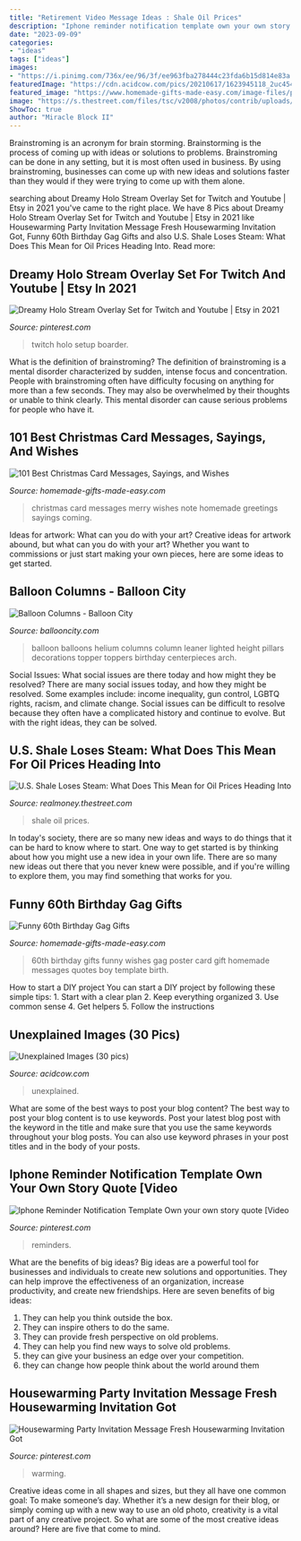 ```yaml
---
title: "Retirement Video Message Ideas : Shale Oil Prices"
description: "Iphone reminder notification template own your own story quote [video"
date: "2023-09-09"
categories:
- "ideas"
tags: ["ideas"]
images:
- "https://i.pinimg.com/736x/ee/96/3f/ee963fba278444c23fda6b15d814e83a.jpg"
featuredImage: "https://cdn.acidcow.com/pics/20210617/1623945118_2uc4541i2o.jpg"
featured_image: "https://www.homemade-gifts-made-easy.com/image-files/personalized-poster-60th-birthday-gift-boy-600x900.jpg"
image: "https://s.thestreet.com/files/tsc/v2008/photos/contrib/uploads/2e7e8265-c71a-11e8-8d23-add5222f5794.jpg"
ShowToc: true
author: "Miracle Block II"
---
```



Brainstroming is an acronym for brain storming. Brainstorming is the process of coming up with ideas or solutions to problems. Brainstroming can be done in any setting, but it is most often used in business. By using brainstroming, businesses can come up with new ideas and solutions faster than they would if they were trying to come up with them alone.

	

		
searching about Dreamy Holo Stream Overlay Set for Twitch and Youtube | Etsy in 2021 you've came to the right place. We have 8 Pics about Dreamy Holo Stream Overlay Set for Twitch and Youtube | Etsy in 2021 like Housewarming Party Invitation Message Fresh Housewarming Invitation Got, Funny 60th Birthday Gag Gifts and also U.S. Shale Loses Steam: What Does This Mean for Oil Prices Heading Into. Read more:
		
    
## Dreamy Holo Stream Overlay Set For Twitch And Youtube | Etsy In 2021

<img loading=lazy src="https://i.pinimg.com/736x/d5/cc/9c/d5cc9c6191da4f9b73844ddab85b5da9.jpg" onerror="this.onerror=null;this.src='https://tse3.mm.bing.net/th?id=OIP.lS6vT8_IMFuK9-RdqPfnCwHaEK&amp;pid=15.1';" alt="Dreamy Holo Stream Overlay Set for Twitch and Youtube | Etsy in 2021">

_Source: pinterest.com_

>twitch holo setup boarder. 

	

What is the definition of brainstroming?
The definition of brainstroming is a mental disorder characterized by sudden, intense focus and concentration. People with brainstroming often have difficulty focusing on anything for more than a few seconds. They may also be overwhelmed by their thoughts or unable to think clearly. This mental disorder can cause serious problems for people who have it.

    
## 101 Best Christmas Card Messages, Sayings, And Wishes

<img loading=lazy src="https://www.homemade-gifts-made-easy.com/image-files/merry-christmas-images-misc-cheerful-note-600x900.jpg" onerror="this.onerror=null;this.src='https://tse1.mm.bing.net/th?id=OIP.OtK_yqpa9soWQOE27PzcGgHaLH&amp;pid=15.1';" alt="101 Best Christmas Card Messages, Sayings, and Wishes">

_Source: homemade-gifts-made-easy.com_

>christmas card messages merry wishes note homemade greetings sayings coming. 

	

Ideas for artwork: What can you do with your art?
Creative ideas for artwork abound, but what can you do with your art? Whether you want to commissions or just start making your own pieces, here are some ideas to get started.

    
## Balloon Columns - Balloon City

<img loading=lazy src="http://ballooncity.com/wp-content/uploads/2013/09/IMG_2290-769x1030.jpg" onerror="this.onerror=null;this.src='https://tse3.mm.bing.net/th?id=OIP.ur3KRiEmTz2llLBkQeyd3gHaJ6&amp;pid=15.1';" alt="Balloon Columns - Balloon City">

_Source: ballooncity.com_

>balloon balloons helium columns column leaner lighted height pillars decorations topper toppers birthday centerpieces arch. 

	

Social Issues: What social issues are there today and how might they be resolved?
There are many social issues today, and how they might be resolved. Some examples include: income inequality, gun control, LGBTQ rights, racism, and climate change. Social issues can be difficult to resolve because they often have a complicated history and continue to evolve. But with the right ideas, they can be solved.

    
## U.S. Shale Loses Steam: What Does This Mean For Oil Prices Heading Into

<img loading=lazy src="https://s.thestreet.com/files/tsc/v2008/photos/contrib/uploads/2e7e8265-c71a-11e8-8d23-add5222f5794.jpg" onerror="this.onerror=null;this.src='https://tse2.mm.bing.net/th?id=OIP.MUuZX_bwV1QappccLARxAAHaE8&amp;pid=15.1';" alt="U.S. Shale Loses Steam: What Does This Mean for Oil Prices Heading Into">

_Source: realmoney.thestreet.com_

>shale oil prices. 

	

In today's society, there are so many new ideas and ways to do things that it can be hard to know where to start. One way to get started is by thinking about how you might use a new idea in your own life. There are so many new ideas out there that you never knew were possible, and if you're willing to explore them, you may find something that works for you.

    
## Funny 60th Birthday Gag Gifts

<img loading=lazy src="https://www.homemade-gifts-made-easy.com/image-files/personalized-poster-60th-birthday-gift-boy-600x900.jpg" onerror="this.onerror=null;this.src='https://tse3.mm.bing.net/th?id=OIP.gXNdyXSjMy2wvicczhrqgQHaLH&amp;pid=15.1';" alt="Funny 60th Birthday Gag Gifts">

_Source: homemade-gifts-made-easy.com_

>60th birthday gifts funny wishes gag poster card gift homemade messages quotes boy template birth. 

	

How to start a DIY project
You can start a DIY project by following these simple tips: 1. Start with a clear plan 2. Keep everything organized 3. Use common sense 4. Get helpers 5. Follow the instructions 
    
## Unexplained Images (30 Pics)

<img loading=lazy src="https://cdn.acidcow.com/pics/20210617/1623945118_2uc4541i2o.jpg" onerror="this.onerror=null;this.src='https://tse2.mm.bing.net/th?id=OIP.aYLvHd2-L3konC2r2lbt8wHaJv&amp;pid=15.1';" alt="Unexplained Images (30 pics)">

_Source: acidcow.com_

>unexplained. 

	

What are some of the best ways to post your blog content?
The best way to post your blog content is to use keywords. Post your latest blog post with the keyword in the title and make sure that you use the same keywords throughout your blog posts. You can also use keyword phrases in your post titles and in the body of your posts.

    
## Iphone Reminder Notification Template Own Your Own Story Quote [Video

<img loading=lazy src="https://i.pinimg.com/736x/ee/96/3f/ee963fba278444c23fda6b15d814e83a.jpg" onerror="this.onerror=null;this.src='https://tse3.mm.bing.net/th?id=OIP.e_T0XpdXmatokasJGbsHfgHaLH&amp;pid=15.1';" alt="Iphone Reminder Notification Template Own your own story quote [Video">

_Source: pinterest.com_

>reminders. 

	

What are the benefits of big ideas?
Big ideas are a powerful tool for businesses and individuals to create new solutions and opportunities. They can help improve the effectiveness of an organization, increase productivity, and create new friendships. Here are seven benefits of big ideas:
1. They can help you think outside the box.
2. They can inspire others to do the same.
3. They can provide fresh perspective on old problems.
4. They can help you find new ways to solve old problems.
5. they can give your business an edge over your competition.
6. they can change how people think about the world around them     
    
## Housewarming Party Invitation Message Fresh Housewarming Invitation Got

<img loading=lazy src="https://i.pinimg.com/736x/5d/0b/83/5d0b8389484cd5c8415fce31c062c6bd.jpg" onerror="this.onerror=null;this.src='https://tse4.mm.bing.net/th?id=OIP.CnnruXTltUscx3bA1CIE8AHaLK&amp;pid=15.1';" alt="Housewarming Party Invitation Message Fresh Housewarming Invitation Got">

_Source: pinterest.com_

>warming. 

	

Creative ideas come in all shapes and sizes, but they all have one common goal: To make someone’s day. Whether it’s a new design for their blog, or simply coming up with a new way to use an old photo, creativity is a vital part of any creative project. So what are some of the most creative ideas around? Here are five that come to mind.

